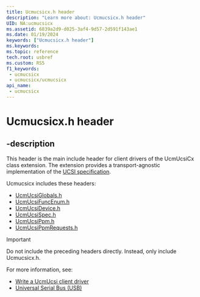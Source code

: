 ```yaml
---
title: Ucmucsicx.h header
description: "Learn more about: Ucmucsicx.h header"
UID: NA:ucmucsicx
ms.assetid: 6839a2d9-d025-3af4-9d57-2d591f143ae1
ms.date: 01/19/2024
keywords: ["Ucmucsicx.h header"]
ms.keywords: 
ms.topic: reference
tech.root: usbref
ms.custom: RS5
f1_keywords:
 - ucmucsicx
 - ucmucsicx/ucmucsicx
api_name:
 - ucmucsicx
---
```


# Ucmucsicx.h header

## -description

This header is the main include header for client drivers of the UcmUcsiCx class extension. The extension provides a transport-agnostic implementation of the [UCSI specification](https://www.intel.com/content/www/us/en/products/docs/io/universal-serial-bus/bios-implementation-of-ucsi.html).

Ucmucsicx includes these headers:

- [UcmUcsiGlobals.h](../ucmucsiglobals/index.md)
- [UcmUcsiFuncEnum.h](../ucmucsifuncenum/index.md)
- [UcmUcsiDevice.h](../ucmucsidevice/index.md)
- [UcmUcsiSpec.h](../ucmucsispec/index.md)
- [UcmUcsiPpm.h](../ucmucsispec/index.md)
- [UcmUcsiPpmRequests.h](../ucmucsispec/index.md)

> [!IMPORTANT]
> Do not include the preceding headers directly. Instead, only include Ucmucsicx.h.

For more information, see:

- [Write a UcmUcsi client driver](/windows-hardware/drivers/usbcon/write-a-ucsi-driver)
- [Universal Serial Bus (USB)](/windows-hardware/drivers/usbcon/write-a-ucsi-driver)
